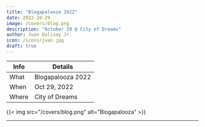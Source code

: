 ```yaml
---
title: "Blogapalooza 2022"
date: 2022-10-29
image: /covers/blog.png
description: "October 29 @ City of Dreams"
author: Juan Dalisay Jr.
icon: /icons/juan.jpg
draft: true
---
```




Info | Details 
--- | ---
What | Blogapalooza 2022
When | Oct 29, 2022
Where | City of Dreams

{{< img src="/covers/blog.png" alt="Blogapalooza" >}}

---


